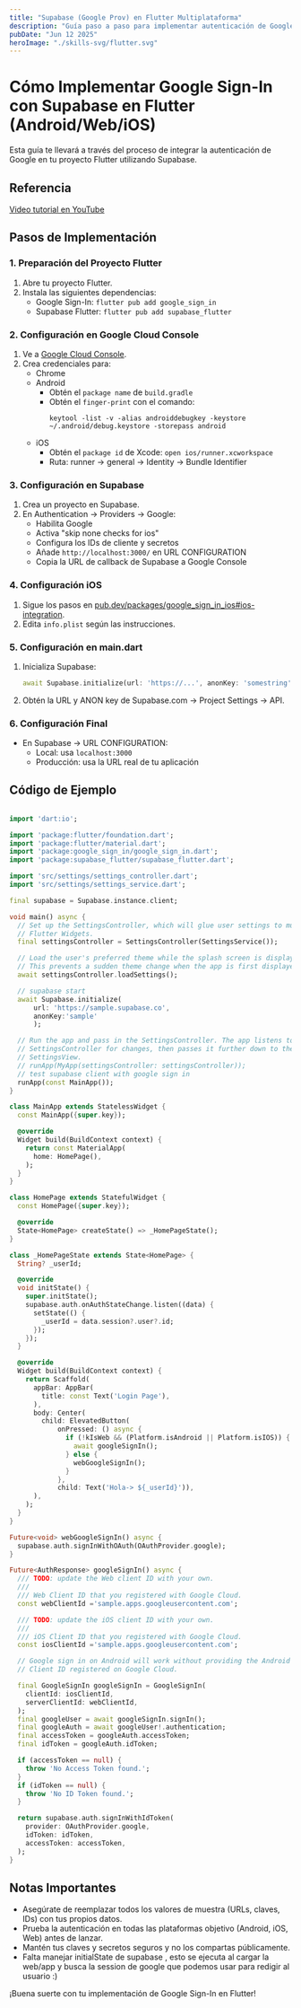 ```yaml
---
title: "Supabase (Google Prov) en Flutter Multiplataforma"
description: "Guía paso a paso para implementar autenticación de Google en proyectos Flutter"
pubDate: "Jun 12 2025"
heroImage: "./skills-svg/flutter.svg"
---
```


# Cómo Implementar Google Sign-In con Supabase en Flutter (Android/Web/iOS)

Esta guía te llevará a través del proceso de integrar la autenticación de Google en tu proyecto Flutter utilizando Supabase.

## Referencia
[Video tutorial en YouTube](https://www.youtube.com/watch?v=utMg6fVmX0U)

## Pasos de Implementación

### 1. Preparación del Proyecto Flutter

1. Abre tu proyecto Flutter.
2. Instala las siguientes dependencias:
   - Google Sign-In: `flutter pub add google_sign_in`
   - Supabase Flutter: `flutter pub add supabase_flutter`

### 2. Configuración en Google Cloud Console

1. Ve a [Google Cloud Console](https://console.cloud.google.com/apis/credentials).
2. Crea credenciales para:
   - Chrome
   - Android
     - Obtén el `package name` de `build.gradle`
     - Obtén el `finger-print` con el comando:
       ```
       keytool -list -v -alias androiddebugkey -keystore ~/.android/debug.keystore -storepass android
       ```
   - iOS
     - Obtén el `package id` de Xcode: `open ios/runner.xcworkspace`
     - Ruta: runner -> general -> Identity -> Bundle Identifier

### 3. Configuración en Supabase

1. Crea un proyecto en Supabase.
2. En Authentication -> Providers -> Google:
   - Habilita Google
   - Activa "skip none checks for ios"
   - Configura los IDs de cliente y secretos
   - Añade `http://localhost:3000/` en URL CONFIGURATION
   - Copia la URL de callback de Supabase a Google Console

### 4. Configuración iOS

1. Sigue los pasos en [pub.dev/packages/google_sign_in_ios#ios-integration](https://pub.dev/packages/google_sign_in_ios#ios-integration).
2. Edita `info.plist` según las instrucciones.

### 5. Configuración en main.dart

1. Inicializa Supabase:
   ```dart
   await Supabase.initialize(url: 'https://...', anonKey: 'somestring');
   ```
2. Obtén la URL y ANON key de Supabase.com -> Project Settings -> API.

### 6. Configuración Final

- En Supabase -> URL CONFIGURATION:
  - Local: usa `localhost:3000`
  - Producción: usa la URL real de tu aplicación

## Código de Ejemplo

```dart

import 'dart:io';

import 'package:flutter/foundation.dart';
import 'package:flutter/material.dart';
import 'package:google_sign_in/google_sign_in.dart';
import 'package:supabase_flutter/supabase_flutter.dart';

import 'src/settings/settings_controller.dart';
import 'src/settings/settings_service.dart';

final supabase = Supabase.instance.client;

void main() async {
  // Set up the SettingsController, which will glue user settings to multiple
  // Flutter Widgets.
  final settingsController = SettingsController(SettingsService());

  // Load the user's preferred theme while the splash screen is displayed.
  // This prevents a sudden theme change when the app is first displayed.
  await settingsController.loadSettings();

  // supabase start
  await Supabase.initialize(
      url: 'https://sample.supabase.co',
      anonKey:'sample'
      );

  // Run the app and pass in the SettingsController. The app listens to the
  // SettingsController for changes, then passes it further down to the
  // SettingsView.
  // runApp(MyApp(settingsController: settingsController));
  // test supabase client with google sign in
  runApp(const MainApp());
}

class MainApp extends StatelessWidget {
  const MainApp({super.key});

  @override
  Widget build(BuildContext context) {
    return const MaterialApp(
      home: HomePage(),
    );
  }
}

class HomePage extends StatefulWidget {
  const HomePage({super.key});

  @override
  State<HomePage> createState() => _HomePageState();
}

class _HomePageState extends State<HomePage> {
  String? _userId;

  @override
  void initState() {
    super.initState();
    supabase.auth.onAuthStateChange.listen((data) {
      setState(() {
        _userId = data.session?.user?.id;
      });
    });
  }

  @override
  Widget build(BuildContext context) {
    return Scaffold(
      appBar: AppBar(
        title: const Text('Login Page'),
      ),
      body: Center(
        child: ElevatedButton(
            onPressed: () async {
              if (!kIsWeb && (Platform.isAndroid || Platform.isIOS)) {
                await googleSignIn();
              } else {
                webGoogleSignIn();
              }
            },
            child: Text('Hola-> ${_userId}')),
      ),
    );
  }
}

Future<void> webGoogleSignIn() async {
  supabase.auth.signInWithOAuth(OAuthProvider.google);
}

Future<AuthResponse> googleSignIn() async {
  /// TODO: update the Web client ID with your own.
  ///
  /// Web Client ID that you registered with Google Cloud.
  const webClientId ='sample.apps.googleusercontent.com';

  /// TODO: update the iOS client ID with your own.
  ///
  /// iOS Client ID that you registered with Google Cloud.
  const iosClientId ='sample.apps.googleusercontent.com';

  // Google sign in on Android will work without providing the Android
  // Client ID registered on Google Cloud.

  final GoogleSignIn googleSignIn = GoogleSignIn(
    clientId: iosClientId,
    serverClientId: webClientId,
  );
  final googleUser = await googleSignIn.signIn();
  final googleAuth = await googleUser!.authentication;
  final accessToken = googleAuth.accessToken;
  final idToken = googleAuth.idToken;

  if (accessToken == null) {
    throw 'No Access Token found.';
  }
  if (idToken == null) {
    throw 'No ID Token found.';
  }

  return supabase.auth.signInWithIdToken(
    provider: OAuthProvider.google,
    idToken: idToken,
    accessToken: accessToken,
  );
}

```

## Notas Importantes

- Asegúrate de reemplazar todos los valores de muestra (URLs, claves, IDs) con tus propios datos.
- Prueba la autenticación en todas las plataformas objetivo (Android, iOS, Web) antes de lanzar.
- Mantén tus claves y secretos seguros y no los compartas públicamente.
- Falta manejar initialState de supabase , esto se ejecuta al cargar la web/app y busca la session de google que podemos usar para redigir al usuario :)

¡Buena suerte con tu implementación de Google Sign-In en Flutter!